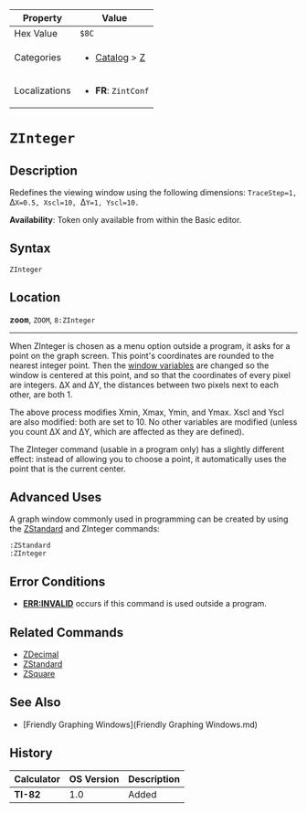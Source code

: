 | Property      | Value |
|---------------|-------|
| Hex Value     | `$8C`|
| Categories    | <ul><li>[Catalog](<../categories/Catalog.md>) > [Z](<../categories/Catalog.md#Z>)</li></ul> |
| Localizations | <ul><li><b>FR</b>: `ZintConf`</li></ul> |

# `ZInteger`

## Description
Redefines the viewing window using the following dimensions: `TraceStep=1, `Δ`X=0.5, Xscl=10, `Δ`Y=1, Yscl=10.`


<b>Availability</b>: Token only available from within the Basic editor.

## Syntax
`ZInteger`

## Location
<tt><kbd><b>zoom</b></kbd></tt>, `ZOOM`, `8:ZInteger`
<hr>

When ZInteger is chosen as a menu option outside a program, it asks for a point on the graph screen. This point's coordinates are rounded to the nearest integer point. Then the [window variables](system-variables#window) are changed so the window is centered at this point, and so that the coordinates of every pixel are integers. ΔX and ΔY, the distances between two pixels next to each other, are both 1.

The above process modifies Xmin, Xmax, Ymin, and Ymax. Xscl and Yscl are also modified: both are set to 10. No other variables are modified (unless you count ΔX and ΔY, which are affected as they are defined).

The ZInteger command (usable in a program only) has a slightly different effect: instead of allowing you to choose a point, it automatically uses the point that is the current center.

## Advanced Uses

A graph window commonly used in programming can be created by using the [ZStandard](ZStandard.md) and ZInteger commands:

```ti-basic
:ZStandard
:ZInteger
```

## Error Conditions

*   **[ERR:INVALID](errors#invalid)** occurs if this command is used outside a program.

## Related Commands

*   [ZDecimal](ZDecimal.md)
*   [ZStandard](ZStandard.md)
*   [ZSquare](ZSquare.md)

## See Also

*   [Friendly Graphing Windows](Friendly Graphing Windows.md)

## History
| Calculator | OS Version | Description |
|------------|------------|-------------|
| <b>TI-82</b> | 1.0 | Added |


